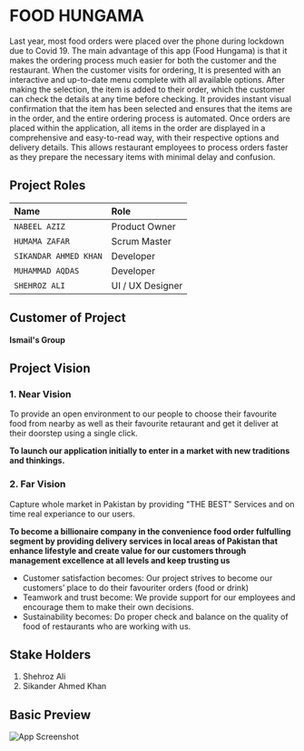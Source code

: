 
# FOOD HUNGAMA

Last year, most food orders were placed over the phone during lockdown due to Covid 19. The main advantage of this app (Food Hungama) is that it makes the ordering process much easier for both the customer and the restaurant. When the customer visits for ordering, It is presented with an interactive and up-to-date menu complete with all available options. After making the selection, the item is added to their order, which the customer can check the details at any time before checking. It provides instant visual confirmation that the item has been selected and ensures that the items are in the order, and the entire ordering process is automated. Once orders are placed within the application, all items in the order are displayed in a comprehensive and easy-to-read way, with their respective options and delivery details. This allows restaurant employees to process orders faster as they prepare the necessary items with minimal delay and confusion.


## Project Roles

| Name      | Role                |
| :-------- |  :------------------------- |
| `NABEEL AZIZ` |  Product Owner |
| `HUMAMA ZAFAR` |  Scrum Master |
| `SIKANDAR AHMED KHAN` |  Developer |
| `MUHAMMAD AQDAS` |  Developer |
| `SHEHROZ ALI` |  UI / UX Designer |

## Customer of Project
**Ismail's Group**

## Project Vision
### **1.** Near Vision
To provide an open environment to our people to choose their favourite food from nearby as well as their favourite retaurant and get it deliver at their doorstep using a single click. 

**To launch our application initially to enter in a market with new traditions and thinkings.**
### **2.** Far Vision
Capture whole market in Pakistan by providing "THE BEST" Services and on time real experiance to our users.

**To become a billionaire company in the convenience food order fulfulling segment by providing delivery services in local areas of Pakistan that enhance lifestyle and create value for our customers through management excellence at all levels and keep trusting us**
- Customer satisfaction becomes: Our project strives to become our customers’ place to do their favouriter orders (food or drink)
- Teamwork and trust become: We provide support for our employees and encourage them to make their own decisions. 
- Sustainability becomes: Do proper check and balance on the quality of food of restaurants who are working with us.
## Stake Holders
1. Shehroz Ali 
2. Sikander Ahmed Khan
## Basic Preview

![App Screenshot](https://images.pexels.com/photos/9461218/pexels-photo-9461218.jpeg?auto=compress&cs=tinysrgb&dpr=2&h=750&w=1260)

  
